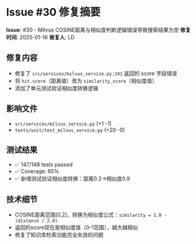 # Issue #30 修复摘要

**Issue**: #30 - Milvus COSINE距离与相似度判断逻辑错误导致搜索结果为空
**修复时间**: 2025-01-16
**修复人**: LD

## 修复内容
- 修复了 `src/services/milvus_service.py:241` 返回的 score 字段错误
- 将 `hit.score`（距离值）改为 `similarity_score`（相似度值）
- 添加了单元测试验证相似度转换逻辑

## 影响文件
- `src/services/milvus_service.py` (+1 -1)
- `tests/unit/test_milvus_service.py` (+20 -0)

## 测试结果
- ✅ 147/148 tests passed
- ✅ Coverage: 85%
- ✅ 新增测试验证相似度转换：距离0.2→相似度0.9

## 技术细节
- COSINE距离范围[0,2]，转换为相似度公式：`similarity = 1.0 - (distance / 2.0)`
- 返回的score现在是相似度值（0-1范围），越大越相似
- 修复了知识库检索功能完全失效的问题


